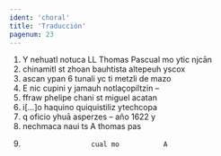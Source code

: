 ```yaml
---
ident: 'choral'
title: 'Traducción'
pagenum: 23
---
```

1.	Y nehuatl notuca LL Thomas Pascual mo ytic njcān
2.	chinamitl st zhoan bauhtista altepeuh yscox
3.	ascan ypan 6 tunali yc ti metzli de mazo
4.	E nic cupini y jamauh notlaçopiltzin –
5.	ffraw phelipe chani st miguel acatan
6.	i[…]o haquino quiquistiliz ytechcopa
7.	q oficio yhuā asperzes – año 1622 y
8.	nechmaca naui ts 		A thomas pas	
9.					    cual mo           A
